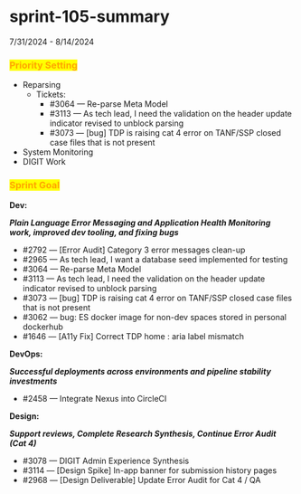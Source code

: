# sprint-105-summary

7/31/2024 - 8/14/2024

### <mark style="color:orange;">Priority Setting</mark>

* Reparsing&#x20;
  * Tickets:&#x20;
    * \#3064 — Re-parse Meta Model
    * \#3113 —  As tech lead, I need the validation on the header update indicator revised to unblock parsing
    * \#3073 — \[bug] TDP is raising cat 4 error on TANF/SSP closed case files that is not present
* System Monitoring &#x20;
* DIGIT Work  &#x20;

### <mark style="color:orange;">Sprint Goal</mark>

**Dev:**

_**Plain Language Error Messaging and Application Health Monitoring work, improved dev tooling, and fixing bugs**_

* \#2792  — \[Error Audit] Category 3 error messages clean-up&#x20;
* \#2965 — As tech lead, I want a database seed implemented for testing
* \#3064 — Re-parse Meta Model
* \#3113 —  As tech lead, I need the validation on the header update indicator revised to unblock parsing
* \#3073 — \[bug] TDP is raising cat 4 error on TANF/SSP closed case files that is not present
* \#3062  — bug: ES docker image for non-dev spaces stored in personal dockerhub
* \#1646 — \[A11y Fix] Correct TDP home : aria label mismatch

**DevOps:**

_**Successful deployments across environments and pipeline stability investments**_

* \#2458  — Integrate Nexus into CircleCI

**Design:**

_**Support reviews, Complete Research Synthesis, Continue Error Audit (Cat 4)**_

* \#3078 — DIGIT Admin Experience Synthesis
* \#3114  — \[Design Spike] In-app banner for submission history pages
* \#2968  — \[Design Deliverable] Update Error Audit for Cat 4 / QA
